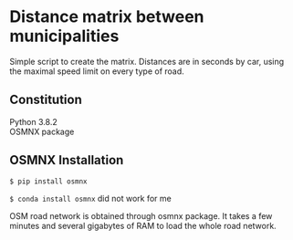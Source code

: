 # Distance matrix between municipalities 
Simple script to create the matrix. Distances are in seconds by car, using the maximal speed limit on every type of road.

## Constitution
Python 3.8.2  
OSMNX package

## OSMNX Installation
`$ pip install osmnx`  

`$ conda install osmnx` did not work for me 



OSM road network is obtained through osmnx package. It takes a few minutes and several gigabytes of RAM to load the whole road network.

